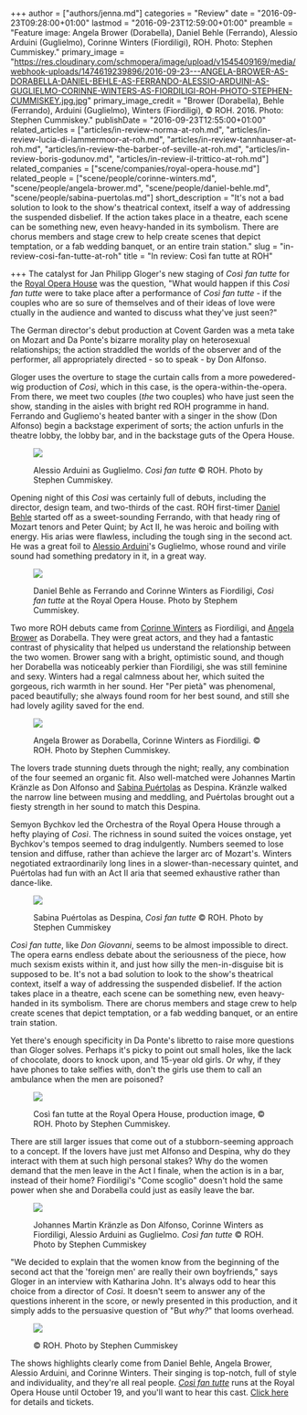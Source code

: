 +++
author = ["authors/jenna.md"]
categories = "Review"
date = "2016-09-23T09:28:00+01:00"
lastmod = "2016-09-23T12:59:00+01:00"
preamble = "Feature image: Angela Brower (Dorabella), Daniel Behle (Ferrando), Alessio Arduini (Guglielmo), Corinne Winters (Fiordiligi), ROH. Photo: Stephen Cummiskey."
primary_image = "https://res.cloudinary.com/schmopera/image/upload/v1545409169/media/webhook-uploads/1474619239896/2016-09-23---ANGELA-BROWER-AS-DORABELLA-DANIEL-BEHLE-AS-FERRANDO-ALESSIO-ARDUINI-AS-GUGLIELMO-CORINNE-WINTERS-AS-FIORDILIGI-ROH-PHOTO-STEPHEN-CUMMISKEY.jpg.jpg"
primary_image_credit = "Brower (Dorabella), Behle (Ferrando), Arduini (Guglielmo), Winters (Fiordiligi), © ROH. 2016. Photo: Stephen Cummiskey."
publishDate = "2016-09-23T12:55:00+01:00"
related_articles = ["articles/in-review-norma-at-roh.md", "articles/in-review-lucia-di-lammermoor-at-roh.md", "articles/in-review-tannhauser-at-roh.md", "articles/in-review-the-barber-of-seville-at-roh.md", "articles/in-review-boris-godunov.md", "articles/in-review-il-trittico-at-roh.md"]
related_companies = ["scene/companies/royal-opera-house.md"]
related_people = ["scene/people/corinne-winters.md", "scene/people/angela-brower.md", "scene/people/daniel-behle.md", "scene/people/sabina-puertolas.md"]
short_description = "It&#039;s not a bad solution to look to the show&#039;s theatrical context, itself a way of addressing the suspended disbelief. If the action takes place in a theatre, each scene can be something new, even heavy-handed in its symbolism. There are chorus members and stage crew to help create scenes that depict temptation, or a fab wedding banquet, or an entire train station."
slug = "in-review-cosi-fan-tutte-at-roh"
title = "In review: Così fan tutte at ROH"

+++
The catalyst for Jan Philipp Gloger's new staging of _Così fan tutte_ for the [Royal Opera House](/scene/companies/royal-opera-house/) was the question, "What would happen if this _Così fan tutte_ were to take place after a performance of _Così fan tutte_ - if the couples who are so sure of themselves and of their ideas of love were ctually in the audience and wanted to discuss what they've just seen?"

The German director's debut production at Covent Garden was a meta take on Mozart and Da Ponte's bizarre morality play on heterosexual relationships; the action straddled the worlds of the observer and of the performer, all appropriately directed - so to speak - by Don Alfonso.

Gloger uses the overture to stage the curtain calls from a more powedered-wig production of _Così_, which in this case, is the opera-within-the-opera. From there, we meet two couples (_the_ two couples) who have just seen the show, standing in the aisles with bright red ROH programme in hand. Ferrando and Gugliemo's heated banter with a singer in the show (Don Alfonso) begin a backstage experiment of sorts; the action unfurls in the theatre lobby, the lobby bar, and in the backstage guts of the Opera House.

<figure data-type="image">

![](https://res.cloudinary.com/schmopera/image/upload/v1545409169/media/webhook-uploads/1474619388627/2016-09-23---PR8A7613_hi.jpg.jpg) <figcaption>Alessio Arduini as Guglielmo. _Così fan tutte_ © ROH. Photo by Stephen Cummiskey.</figcaption>
</figure>

Opening night of this _Così_ was certainly full of debuts, including the director, design team, and two-thirds of the cast. ROH first-timer [Daniel Behle](/scene/people/daniel-behle/) started off as a sweet-sounding Ferrando, with that heady ring of Mozart tenors and Peter Quint; by Act II, he was heroic and boiling with energy. His arias were flawless, including the tough sing in the second act. He was a great foil to [Alessio Arduini](http://barihunks.blogspot.co.uk/2016/09/alessio-arduini-returns-to-royal-opera.html)'s Guglielmo, whose round and virile sound had something predatory in it, in a great way.

<figure data-type="image">

![](https://res.cloudinary.com/schmopera/image/upload/v1545409169/media/webhook-uploads/1474626721067/2016-09-23---SC1_9359_hi.jpg.jpg) <figcaption>Daniel Behle as Ferrando and Corinne Winters as Fiordiligi, _Così fan tutte_ at the Royal Opera House. Photo by Stephem Cummiskey.</figcaption>
</figure>

Two more ROH debuts came from [Corinne Winters](/talking-with-singers-corinne-winters/) as Fiordiligi, and [Angela Brower](/scene/people/angela-brower/) as Dorabella. They were great actors, and they had a fantastic contrast of physicality that helped us understand the relationship between the two women. Brower sang with a bright, optimistic sound, and though her Dorabella was noticeably perkier than Fiordiligi, she was still feminine and sexy. Winters had a regal calmness about her, which suited the gorgeous, rich warmth in her sound. Her "Per pietà" was phenomenal, paced beautifully; she always found room for her best sound, and still she had lovely agility saved for the end.

<figure data-type="image">

![](https://res.cloudinary.com/schmopera/image/upload/v1545409169/media/webhook-uploads/1474619396003/2016-09-23---PR8A7769_hi.jpg.jpg) <figcaption>Angela Brower as Dorabella, Corinne Winters as Fiordiligi. © ROH. Photo by Stephen Cummiskey.</figcaption> </figure>

The lovers trade stunning duets through the night; really, any combination of the four seemed an organic fit. Also well-matched were Johannes Martin Kränzle as Don Alfonso and [Sabina Puértolas](/scene/people/sabina-puertolas/) as Despina. Kränzle walked the narrow line between musing and meddling, and Puértolas brought out a fiesty strength in her sound to match this Despina.

Semyon Bychkov led the Orchestra of the Royal Opera House through a hefty playing of _Così_. The richness in sound suited the voices onstage, yet Bychkov's tempos seemed to drag indulgently. Numbers seemed to lose tension and diffuse, rather than achieve the larger arc of Mozart's. Winters negotiated extraordinarily long lines in a slower-than-necessary quintet, and Puértolas had fun with an Act II aria that seemed exhaustive rather than dance-like.

<figure data-type="image">

![](https://res.cloudinary.com/schmopera/image/upload/v1545409169/media/webhook-uploads/1474626511192/2016-09-23---PR8A6578_hi.jpg.jpg) <figcaption>Sabina Puértolas as Despina, _Così fan tutte_ © ROH. Photo by Stephen Cummiskey</figcaption>
</figure>

_Così fan tutte_, like _Don Giovanni_, seems to be almost impossible to direct. The opera earns endless debate about the seriousness of the piece, how much sexism exists within it, and just how silly the men-in-disguise bit is supposed to be. It's not a bad solution to look to the show's theatrical context, itself a way of addressing the suspended disbelief. If the action takes place in a theatre, each scene can be something new, even heavy-handed in its symbolism. There are chorus members and stage crew to help create scenes that depict temptation, or a fab wedding banquet, or an entire train station.

Yet there's enough specificity in Da Ponte's libretto to raise more questions than Gloger solves. Perhaps it's picky to point out small holes, like the lack of chocolate, doors to knock upon, and 15-year old girls. Or why, if they have phones to take selfies with, don't the girls use them to call an ambulance when the men are poisoned?

<figure data-type="image">

![](https://res.cloudinary.com/schmopera/image/upload/v1545409169/media/webhook-uploads/1474619363767/2016-09-23---PR8A7061_hi.jpg.jpg) <figcaption>Così fan tutte at the Royal Opera House, production image, © ROH. Photo by Stephen Cummiskey.</figcaption> </figure>

There are still larger issues that come out of a stubborn-seeming approach to a concept. If the lovers have just met Alfonso and Despina, why do they interact with them at such high personal stakes? Why do the women demand that the men leave in the Act I finale, when the action is in a bar, instead of their home? Fiordiligi's "Come scoglio" doesn't hold the same power when she and Dorabella could just as easily leave the bar.

<figure data-type="image">

![](https://res.cloudinary.com/schmopera/image/upload/v1545409169/media/webhook-uploads/1474626523776/2016-09-23---PR8A6791_hi.jpg.jpg) <figcaption>Johannes Martin Kränzle as Don Alfonso, Corinne Winters as Fiordiligi, Alessio Arduini as Guglielmo. _Così fan tutte_ © ROH. Photo by Stephen Cummiskey</figcaption>
</figure>

"We decided to explain that the women know from the beginning of the second act that the 'foreign men' are really their own boyfriends," says Gloger in an interview with Katharina John. It's always odd to hear this choice from a director of _Così_. It doesn't seem to answer any of the questions inherent in the score, or newly presented in this production, and it simply adds to the persuasive question of "But _why?_" that looms overhead.

<figure data-type="image">

![](https://res.cloudinary.com/schmopera/image/upload/v1545409169/media/webhook-uploads/1474626467383/2016-0-23---SC1_9425_hi.jpg.jpg) <figcaption>© ROH. Photo by Stephen Cummiskey</figcaption> </figure>

The shows highlights clearly come from Daniel Behle, Angela Brower, Alessio Arduini, and Corinne Winters. Their singing is top-notch, full of style and individuality, and they're all real people. [_Così fan tutte_](http://www.roh.org.uk/productions/cosi-fan-tutte-by-jan-philipp-gloger) runs at the Royal Opera House until October 19, and you'll want to hear this cast. [Click here](http://www.roh.org.uk/productions/cosi-fan-tutte-by-jan-philipp-gloger) for details and tickets.